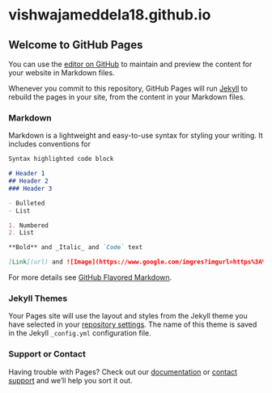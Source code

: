 # vishwajameddela18.github.io
## Welcome to GitHub Pages

You can use the [editor on GitHub](https://github.com/divyaparvatala/divyaparvatala.github.io/edit/main/README.md) to maintain and preview the content for your website in Markdown files.

Whenever you commit to this repository, GitHub Pages will run [Jekyll](https://jekyllrb.com/) to rebuild the pages in your site, from the content in your Markdown files.

### Markdown

Markdown is a lightweight and easy-to-use syntax for styling your writing. It includes conventions for

```markdown
Syntax highlighted code block

# Header 1
## Header 2
### Header 3

- Bulleted
- List

1. Numbered
2. List

**Bold** and _Italic_ and `Code` text

[Link](url) and ![Image](https://www.google.com/imgres?imgurl=https%3A%2F%2Fopenthread.google.cn%2Fimages%2Fot-contrib-google.png&imgrefurl=http%3A%2F%2Fwww.google.com%2F&tbnid=EuyEu1gJ3RASTM&vet=12ahUKEwiKjtGdlbjwAhVQA3IKHYpUBHAQMygAegUIARDRAQ..i&docid=zhool8dxBV4loM&w=460&h=258&q=google&ved=2ahUKEwiKjtGdlbjwAhVQA3IKHYpUBHAQMygAegUIARDRAQ)
```

For more details see [GitHub Flavored Markdown](https://guides.github.com/features/mastering-markdown/).

### Jekyll Themes

Your Pages site will use the layout and styles from the Jekyll theme you have selected in your [repository settings](https://github.com/divyaparvatala/divyaparvatala.github.io/settings/pages). The name of this theme is saved in the Jekyll `_config.yml` configuration file.

### Support or Contact

Having trouble with Pages? Check out our [documentation](https://docs.github.com/categories/github-pages-basics/) or [contact support](https://support.github.com/contact) and we’ll help you sort it out.
